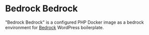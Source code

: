 # Bedrock Bedrock

"Bedrock Bedrock" is a configured PHP Docker image as a bedrock environment for
[Bedrock](https://roots.io/bedrock/) WordPress boilerplate.
